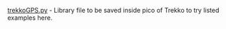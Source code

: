 [trekkoGPS.py](https://github.com/sbcshop/Trekko_Software/blob/main/examples/trekkoGPS.py) - Library file to be saved inside pico of Trekko to try listed examples here.
